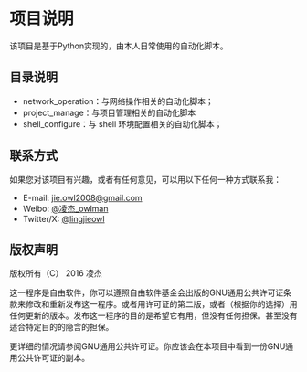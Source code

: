# 项目说明

该项目是基于Python实现的，由本人日常使用的自动化脚本。

## 目录说明

- network_operation：与网络操作相关的自动化脚本；
- project_manage：与项目管理相关的自动化脚本
- shell_configure：与 shell 环境配置相关的自动化脚本；

## 联系方式

如果您对该项目有兴趣，或者有任何意见，可以用以下任何一种方式联系我：

- E-mail: [jie.owl2008@gmail.com](maito:jie.owl2008@gmail.com)
- Weibo: [@凌杰_owlman](https://weibo.com/u/1670107570)
- Twitter/X: [@lingjieowl](https://x.com/lingjieowl)

## 版权声明

版权所有（C） 2016 凌杰

这一程序是自由软件，你可以遵照自由软件基金会出版的GNU通用公共许可证条款来修改和重新发布这一程序。或者用许可证的第二版，或者（根据你的选择）用任何更新的版本。发布这一程序的目的是希望它有用，但没有任何担保。甚至没有适合特定目的的隐含的担保。

更详细的情况请参阅GNU通用公共许可证。你应该会在本项目中看到一份GNU通用公共许可证的副本。